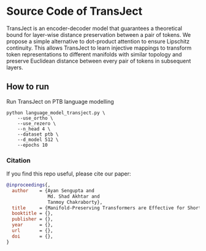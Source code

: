 # Source Code of TransJect
TransJect is an encoder-decoder model that guarantees a theoretical bound for layer-wise distance preservation between a pair of tokens. We propose a simple alternative to dot-product attention to ensure Lipschitz continuity. This allows TransJect to learn injective mappings to transform token representations to different manifolds with similar topology and preserve Euclidean distance between every pair of tokens in subsequent layers. 

## How to run 
Run TransJect on PTB language modelling

```
python language_model_transject.py \
	--use_ortho \
	--use_rezero \
	--n_head 4 \
	--dataset ptb \
	--d_model 512 \
	--epochs 10
```

### Citation
If you find this repo useful, please cite our paper:
```BibTex
@inproceedings{,
  author    = {Ayan Sengupta and
               Md. Shad Akhtar and
               Tanmoy Chakraborty},
  title     = {Manifold-Preserving Transformers are Effective for Short-Long Range Encoding},
  booktitle = {},
  publisher = {},
  year      = {},
  url       = {},
  doi       = {},
}
```